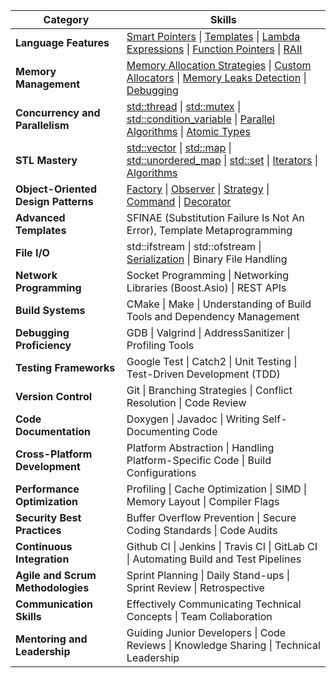| Category                            | Skills                                                                               |
|-------------------------------------|--------------------------------------------------------------------------------------|
| **Language Features**               | [Smart Pointers](smart_pointers.cpp) \| [Templates](templates.cpp) \| [Lambda Expressions](lambdas.cpp) \| [Function Pointers](function_pointers.cpp) \| [RAII](RAII.cpp) |
| **Memory Management**               | [Memory Allocation Strategies](memory_allocation.cpp) \| [Custom Allocators](custom_allocators.cpp) \| [Memory Leaks Detection](memory_leak_detection.cpp) \| [Debugging](debugging.cpp) |
| **Concurrency and Parallelism**     | [std::thread](thread.cpp) \| [std::mutex](mutex.cpp) \| [std::condition_variable](condition_variable.cpp) \| [Parallel Algorithms](parallel_algorithms.cpp) \| [Atomic Types](atomic_types.cpp)  |
| **STL Mastery**                     | [std::vector](vector.cpp) \| [std::map](map.cpp) \| [std::unordered_map](unordered_map.cpp) \| [std::set](set.cpp) \| [Iterators](iterators.cpp) \| [Algorithms](algorithm.cpp)    |
| **Object-Oriented Design Patterns** | [Factory](factory.cpp) \| [Observer](observer.cpp) \| [Strategy](strategy.cpp) \| [Command](command.cpp) \| [Decorator](decorator.cpp) |
| **Advanced Templates**              | SFINAE (Substitution Failure Is Not An Error), Template Metaprogramming              |
| **File I/O**                        | std::ifstream \| std::ofstream \| [Serialization](serialization.cpp) \| Binary File Handling                   |
| **Network Programming**             | Socket Programming \| Networking Libraries (Boost.Asio) \| REST APIs                      |
| **Build Systems**                   | CMake \| Make \| Understanding of Build Tools and Dependency Management                 |
| **Debugging Proficiency**           | GDB \| Valgrind \| AddressSanitizer \| Profiling Tools                                     |
| **Testing Frameworks**               | Google Test \| Catch2 \| Unit Testing \| Test-Driven Development (TDD)                      |
| **Version Control**                 | Git \| Branching Strategies \| Conflict Resolution \| Code Review                          |
| **Code Documentation**              | Doxygen \| Javadoc \| Writing Self-Documenting Code                                       |
| **Cross-Platform Development**       | Platform Abstraction \| Handling Platform-Specific Code \| Build Configurations        |
| **Performance Optimization**        | Profiling \| Cache Optimization \| SIMD \| Memory Layout \| Compiler Flags                    |
| **Security Best Practices**         | Buffer Overflow Prevention \| Secure Coding Standards \| Code Audits                      |
| **Continuous Integration**          | Github CI \| Jenkins \| Travis CI \| GitLab CI \| Automating Build and Test Pipelines         |
| **Agile and Scrum Methodologies**   | Sprint Planning \| Daily Stand-ups \| Sprint Review \| Retrospective                        |
| **Communication Skills**            | Effectively Communicating Technical Concepts \| Team Collaboration                       |
| **Mentoring and Leadership**        | Guiding Junior Developers \| Code Reviews \| Knowledge Sharing \| Technical Leadership    |
